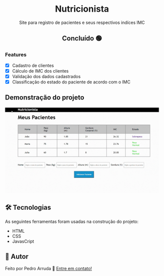 <h1 align="center">Nutricionista</h1>

<p align="center">Site para registro de pacientes e seus respectivos indíces IMC</p>

<h2 align="center"> 
	Concluído 🟢
</h2>

### Features

- [x] Cadastro de clientes
- [x] Cálculo de IMC dos clientes
- [x] Validação dos dados cadastrados
- [x] Classificação do estado do paciente de acordo com o IMC

<h2> 
	Demonstração do projeto
</h2>
<img src="img/nutricionista.gif" alt="Demonstração do projeto">

<h2> 
	 🛠 Tecnologias
</h2>

As seguintes ferramentas foram usadas na construção do projeto:

- HTML
- CSS
- JavasCript

## 👦 Autor

Feito por Pedro Arruda 👋 [Entre em contato!](https://www.linkedin.com/in/pedro-scucuglia-arruda/)

